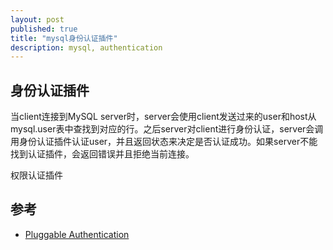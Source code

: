```yaml
---
layout: post
published: true
title: "mysql身份认证插件"
description: mysql, authentication
---
```

## 身份认证插件

当client连接到MySQL server时，server会使用client发送过来的user和host从mysql.user表中查找到对应的行。之后server对client进行身份认证，server会调用身份认证插件认证user，并且返回状态来决定是否认证成功。如果server不能找到认证插件，会返回错误并且拒绝当前连接。

权限认证插件


## 参考
- [Pluggable Authentication](https://dev.mysql.com/doc/refman/5.7/en/pluggable-authentication.html)
